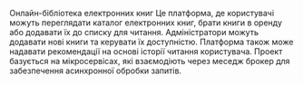Онлайн-бібліотека електронних книг
Це платформа, де користувачі можуть переглядати каталог електронних книг, брати книги в оренду або додавати їх до списку для читання. Адміністратори можуть додавати нові книги та керувати їх доступністю. Платформа також може надавати рекомендації на основі історії читання користувача.
Проект базується на мікросервісах, які взаємодіють через меседж брокер для забезпечення асинхронної обробки запитів.
